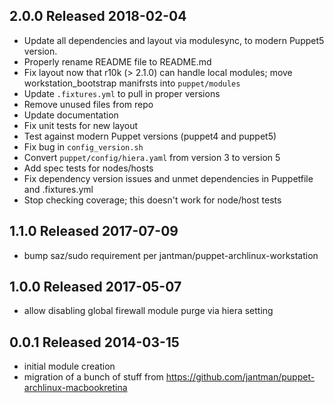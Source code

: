 ## 2.0.0 Released 2018-02-04

- Update all dependencies and layout via modulesync, to modern Puppet5 version.
- Properly rename README file to README.md
- Fix layout now that r10k (> 2.1.0) can handle local modules; move workstation_bootstrap manifrsts into ``puppet/modules``
- Update ``.fixtures.yml`` to pull in proper versions
- Remove unused files from repo
- Update documentation
- Fix unit tests for new layout
- Test against modern Puppet versions (puppet4 and puppet5)
- Fix bug in ``config_version.sh``
- Convert ``puppet/config/hiera.yaml`` from version 3 to version 5
- Add spec tests for nodes/hosts
- Fix dependency version issues and unmet dependencies in Puppetfile and .fixtures.yml
- Stop checking coverage; this doesn't work for node/host tests

## 1.1.0 Released 2017-07-09

- bump saz/sudo requirement per jantman/puppet-archlinux-workstation

## 1.0.0 Released 2017-05-07

- allow disabling global firewall module purge via hiera setting

## 0.0.1 Released 2014-03-15

- initial module creation
- migration of a bunch of stuff from https://github.com/jantman/puppet-archlinux-macbookretina
